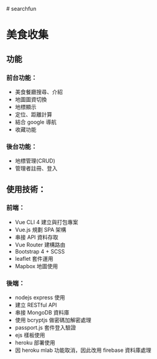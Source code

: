 \# searchfun
# 美食收集
## 功能
### 前台功能：
* 美食餐廳搜尋、介紹
* 地圖圖資切換
* 地標顯示
* 定位、距離計算
* 結合 google 導航
* 收藏功能
### 後台功能：
* 地標管理(CRUD)
* 管理者註冊、登入
## 使用技術：
### 前端：
* Vue CLI 4 建立與打包專案
* Vue.js 規劃 SPA 架構
* 串接 API 資料存取
* Vue Router 建構路由
* Bootstrap 4 + SCSS
* leaflet 套件運用
* Mapbox 地圖使用
### 後端：
* nodejs express 使用
* 建立 RESTful API
* 串接 MongoDB 資料庫
* 使用 bcryptjs 做密碼加解密處理
* passport.js 套件登入驗證
* ejs 樣板使用
* heroku 部署使用
* 因 heroku mlab 功能取消，因此改用 firebase 資料庫處理
